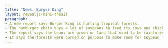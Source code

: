 ```yaml
---
title: "News: Burger King"
layout: revealjs-mini-thesis
paragraph:
- A new report says Burger King is hurting tropical forests. 
- The hamburger chain buys a lot of soybeans to feed its cows and chickens.
- The report says the beans are grown on land that used to be rainforest.
- It says the forests were burned on purpose to make room for soybean farms,. 
---
```






